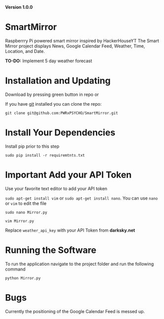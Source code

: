 **Version 1.0.0**

# SmartMirror
Raspberrry Pi powered smart mirror inspired by HackerHouseYT 
The Smart Mirror project displays News, Google Calendar Feed, Weather, Time, Location, and Date.

**TO-DO:** Implement 5 day weather forecast 

# Installation and Updating

Download by pressing green button in repo or

If you have [git](https://git-scm.com/book/en/v2/Getting-Started-Installing-Git) installed you can clone the repo:
```
git clone git@github.com:PWRxPSYCHO/SmartMirror.git
```

# Install Your Dependencies

Install pip prior to this step
```
sudo pip install -r requiremtnts.txt
```

# **Important** Add your API Token

Use your favorite text editor to add your API token

`sudo apt-get install vim` or `sudo apt-get install nano`. You can use `nano` or `vim` to edit the file
```
sudo nano Mirror.py
```
```
vim Mirror.py
```
Replace `weather_api_key` with your API Token from **darksky.net**

# Running the Software

To run the application navigate to the project folder and run the following command
```
python Mirror.py
```
 # Bugs
  Currently the positioning of the Google Calendar Feed is messed up.
